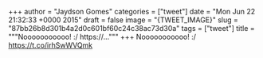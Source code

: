 
+++
author = "Jaydson Gomes"
categories = ["tweet"]
date = "Mon Jun 22 21:32:33 +0000 2015"
draft = false
image = "{TWEET_IMAGE}"
slug = "87bb26b8d301b4a2d0c601bf60c24c38ac73d30a"
tags = ["tweet"]
title = """Nooooooooooo! :/ https://..."""
+++
Nooooooooooo! :/ https://t.co/irhSwWVQmk
